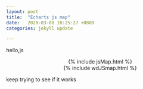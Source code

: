 ```yaml
---
layout: post
title:  "Echarts js map"
date:   2020-03-08 10:25:27 +0800
categories: jekyll update

---
```

<p>hello,js </p>

<center>
{% include jsMap.html %}
</center>


<center>
{% include wdJSmap.html %}
</center>

<p style="text-align:justify; text-justify:inter-ideograph;"> 
keep trying to see if it works
</p>

